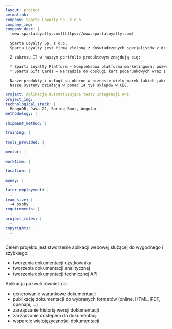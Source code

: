 ```yaml
---
layout: project
permalink:
company: Sparta Loyalty Sp. z o.o. 
company_img:
company_desc: |
  [www.spartaloyalty.com](https://www.spartaloyalty.com)

  Sparta Loyalty Sp. z o.o.
  Sparta Loyalty jest firmą złożoną z doświadczonych specjalistów z dziedziny MarTech. Zajmują się kompleksowym tworzeniem projektów CDP/CRM/Loyalty i programów kart podarunkowych.

  Z zakresu IT w naszym portfolio produktowym znajdują się:

  * Sparta Loyalty Platform – kompleksowa platforma marketingowa, pozwalająca obsłużyć każdą mechanikę programu (punkty, rabaty, kupony, grywalizacja, gratisy).
  * Sparta Gift Cards – Narzędzie do obsługi kart podarunkowych wraz z obsługą płatności w sklepach fizycznych i sklepie internetowym.

  Nasze produkty i usługi są obecne w biznesie wielu marek takich jak: MOL (były Lotos Paliwa), Empik, The Body Shop, Briju, Gatta, iDream (Apple Reseller), Kazar, Spar.
  Nasze systemy działają w ponad 14 tyś sklepów w CEE. 

project: Aplikacja automatyzująca testy integracji API 
project_img:
technological_stack: |
  MongoDB, Java 21, Spring Boot, Angular
methodology: |
  
shipment_method: |
  -
training: |
  -
tools_provided: |
  -
mentor: |
  -
worktime: |
  -
location: |
  -
money: |
  -
later_employment: |
  -
team_size: |
  ~4 osoby
requirements: |
  -
project_roles: |
  -
copyrights: |
  -
---
```

Celem projektu jest stworzenie aplikacji webowej służącej do wygodnego i szybkiego:

* tworzenia dokumentacji użytkownika
* tworzenia dokumentacji analitycznej
* tworzenia dokumentacji technicznej API

Aplikacja pozwoli również na:

* generowanie warunkowe dokumentacji
* publikację dokumentacji do wybranych formatów (online, HTML, PDF, openapi, ...)
* zarządzanie historią wersji dokumentacji
* zarządzanie dostępem do dokumentacji
* wsparcie wielojęzyczności dokumentacji

